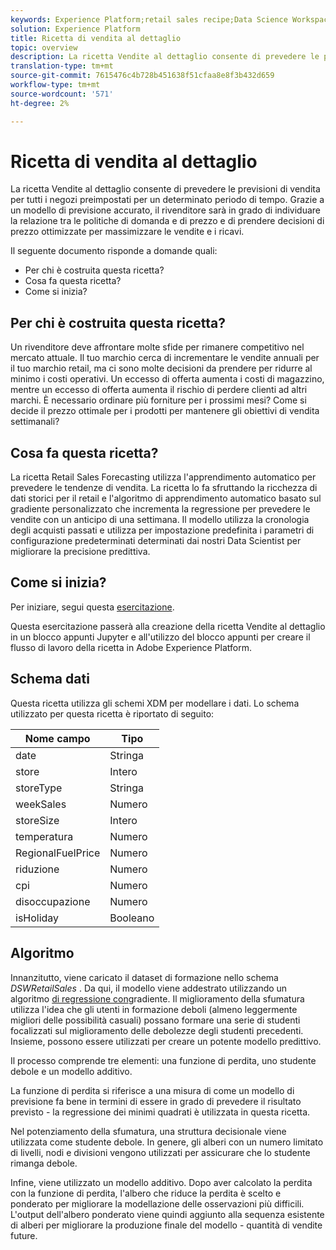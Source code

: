 ```yaml
---
keywords: Experience Platform;retail sales recipe;Data Science Workspace;popular topics;recipes;pre build recipe
solution: Experience Platform
title: Ricetta di vendita al dettaglio
topic: overview
description: La ricetta Vendite al dettaglio consente di prevedere le previsioni di vendita per tutti i negozi preimpostati per un determinato periodo di tempo. Grazie a un modello di previsione accurato, il rivenditore sarà in grado di individuare la relazione tra le politiche di domanda e di prezzo e di prendere decisioni di prezzo ottimizzate per massimizzare le vendite e i ricavi.
translation-type: tm+mt
source-git-commit: 7615476c4b728b451638f51cfaa8e8f3b432d659
workflow-type: tm+mt
source-wordcount: '571'
ht-degree: 2%

---
```



# Ricetta di vendita al dettaglio

La ricetta Vendite al dettaglio consente di prevedere le previsioni di vendita per tutti i negozi preimpostati per un determinato periodo di tempo. Grazie a un modello di previsione accurato, il rivenditore sarà in grado di individuare la relazione tra le politiche di domanda e di prezzo e di prendere decisioni di prezzo ottimizzate per massimizzare le vendite e i ricavi.

Il seguente documento risponde a domande quali:
* Per chi è costruita questa ricetta?
* Cosa fa questa ricetta?
* Come si inizia?

## Per chi è costruita questa ricetta?

Un rivenditore deve affrontare molte sfide per rimanere competitivo nel mercato attuale. Il tuo marchio cerca di incrementare le vendite annuali per il tuo marchio retail, ma ci sono molte decisioni da prendere per ridurre al minimo i costi operativi. Un eccesso di offerta aumenta i costi di magazzino, mentre un eccesso di offerta aumenta il rischio di perdere clienti ad altri marchi. È necessario ordinare più forniture per i prossimi mesi? Come si decide il prezzo ottimale per i prodotti per mantenere gli obiettivi di vendita settimanali?

## Cosa fa questa ricetta?

La ricetta Retail Sales Forecasting utilizza l&#39;apprendimento automatico per prevedere le tendenze di vendita. La ricetta lo fa sfruttando la ricchezza di dati storici per il retail e l&#39;algoritmo di apprendimento automatico basato sul gradiente personalizzato che incrementa la regressione per prevedere le vendite con un anticipo di una settimana. Il modello utilizza la cronologia degli acquisti passati e utilizza per impostazione predefinita i parametri di configurazione predeterminati determinati dai nostri Data Scientist per migliorare la precisione predittiva.

## Come si inizia?

Per iniziare, segui questa [esercitazione](../jupyterlab/create-a-recipe.md).

Questa esercitazione passerà alla creazione della ricetta Vendite al dettaglio in un blocco appunti Jupyter e all&#39;utilizzo del blocco appunti per creare il flusso di lavoro della ricetta in Adobe Experience Platform.

## Schema dati

Questa ricetta utilizza gli schemi [](../../xdm/schema/field-dictionary.md) XDM per modellare i dati. Lo schema utilizzato per questa ricetta è riportato di seguito:

| Nome campo | Tipo |
--- | ---
| date | Stringa |
| store | Intero |
| storeType | Stringa |
| weekSales | Numero |
| storeSize | Intero |
| temperatura | Numero |
| RegionalFuelPrice | Numero |
| riduzione | Numero |
| cpi | Numero |
| disoccupazione | Numero |
| isHoliday | Booleano |


## Algoritmo

Innanzitutto, viene caricato il dataset di formazione nello schema *DSWRetailSales* . Da qui, il modello viene addestrato utilizzando un algoritmo [di regressione con](https://scikit-learn.org/stable/modules/generated/sklearn.ensemble.GradientBoostingRegressor.html)gradiente. Il miglioramento della sfumatura utilizza l&#39;idea che gli utenti in formazione deboli (almeno leggermente migliori delle possibilità casuali) possano formare una serie di studenti focalizzati sul miglioramento delle debolezze degli studenti precedenti. Insieme, possono essere utilizzati per creare un potente modello predittivo.

Il processo comprende tre elementi: una funzione di perdita, uno studente debole e un modello additivo.

La funzione di perdita si riferisce a una misura di come un modello di previsione fa bene in termini di essere in grado di prevedere il risultato previsto - la regressione dei minimi quadrati è utilizzata in questa ricetta.

Nel potenziamento della sfumatura, una struttura decisionale viene utilizzata come studente debole. In genere, gli alberi con un numero limitato di livelli, nodi e divisioni vengono utilizzati per assicurare che lo studente rimanga debole.

Infine, viene utilizzato un modello additivo. Dopo aver calcolato la perdita con la funzione di perdita, l&#39;albero che riduce la perdita è scelto e ponderato per migliorare la modellazione delle osservazioni più difficili. L&#39;output dell&#39;albero ponderato viene quindi aggiunto alla sequenza esistente di alberi per migliorare la produzione finale del modello - quantità di vendite future.